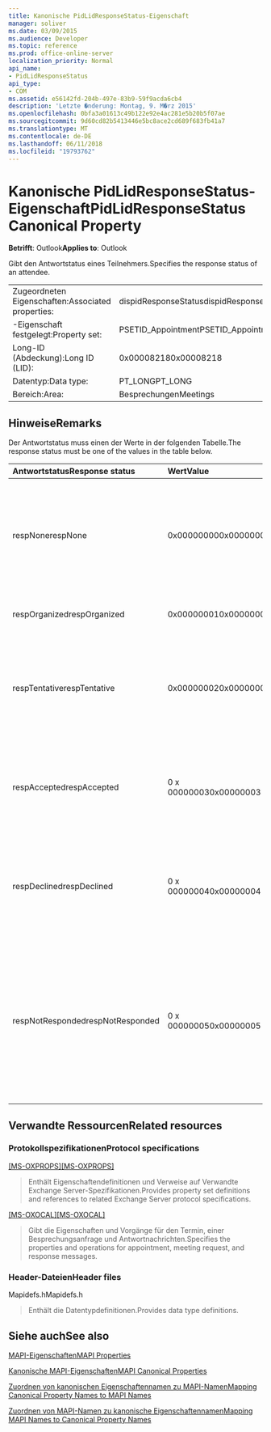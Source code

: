```yaml
---
title: Kanonische PidLidResponseStatus-Eigenschaft
manager: soliver
ms.date: 03/09/2015
ms.audience: Developer
ms.topic: reference
ms.prod: office-online-server
localization_priority: Normal
api_name:
- PidLidResponseStatus
api_type:
- COM
ms.assetid: e56142fd-204b-497e-83b9-59f9acda6cb4
description: 'Letzte �nderung: Montag, 9. M�rz 2015'
ms.openlocfilehash: 0bfa3a01613c49b122e92e4ac281e5b20b5f07ae
ms.sourcegitcommit: 9d60cd82b5413446e5bc8ace2cd689f683fb41a7
ms.translationtype: MT
ms.contentlocale: de-DE
ms.lasthandoff: 06/11/2018
ms.locfileid: "19793762"
---
```

# <a name="pidlidresponsestatus-canonical-property"></a><span data-ttu-id="178ca-103">Kanonische PidLidResponseStatus-Eigenschaft</span><span class="sxs-lookup"><span data-stu-id="178ca-103">PidLidResponseStatus Canonical Property</span></span>

  
  
<span data-ttu-id="178ca-104">**Betrifft**: Outlook</span><span class="sxs-lookup"><span data-stu-id="178ca-104">**Applies to**: Outlook</span></span> 
  
<span data-ttu-id="178ca-105">Gibt den Antwortstatus eines Teilnehmers.</span><span class="sxs-lookup"><span data-stu-id="178ca-105">Specifies the response status of an attendee.</span></span>
  
|||
|:-----|:-----|
|<span data-ttu-id="178ca-106">Zugeordneten Eigenschaften:</span><span class="sxs-lookup"><span data-stu-id="178ca-106">Associated properties:</span></span>  <br/> |<span data-ttu-id="178ca-107">dispidResponseStatus</span><span class="sxs-lookup"><span data-stu-id="178ca-107">dispidResponseStatus</span></span>  <br/> |
|<span data-ttu-id="178ca-108">-Eigenschaft festgelegt:</span><span class="sxs-lookup"><span data-stu-id="178ca-108">Property set:</span></span>  <br/> |<span data-ttu-id="178ca-109">PSETID_Appointment</span><span class="sxs-lookup"><span data-stu-id="178ca-109">PSETID_Appointment</span></span>  <br/> |
|<span data-ttu-id="178ca-110">Long-ID (Abdeckung):</span><span class="sxs-lookup"><span data-stu-id="178ca-110">Long ID (LID):</span></span>  <br/> |<span data-ttu-id="178ca-111">0x00008218</span><span class="sxs-lookup"><span data-stu-id="178ca-111">0x00008218</span></span>  <br/> |
|<span data-ttu-id="178ca-112">Datentyp:</span><span class="sxs-lookup"><span data-stu-id="178ca-112">Data type:</span></span>  <br/> |<span data-ttu-id="178ca-113">PT_LONG</span><span class="sxs-lookup"><span data-stu-id="178ca-113">PT_LONG</span></span>  <br/> |
|<span data-ttu-id="178ca-114">Bereich:</span><span class="sxs-lookup"><span data-stu-id="178ca-114">Area:</span></span>  <br/> |<span data-ttu-id="178ca-115">Besprechungen</span><span class="sxs-lookup"><span data-stu-id="178ca-115">Meetings</span></span>  <br/> |
   
## <a name="remarks"></a><span data-ttu-id="178ca-116">Hinweise</span><span class="sxs-lookup"><span data-stu-id="178ca-116">Remarks</span></span>

<span data-ttu-id="178ca-117">Der Antwortstatus muss einen der Werte in der folgenden Tabelle.</span><span class="sxs-lookup"><span data-stu-id="178ca-117">The response status must be one of the values in the table below.</span></span>
  
|<span data-ttu-id="178ca-118">**Antwortstatus**</span><span class="sxs-lookup"><span data-stu-id="178ca-118">**Response status**</span></span>|<span data-ttu-id="178ca-119">**Wert**</span><span class="sxs-lookup"><span data-stu-id="178ca-119">**Value**</span></span>|<span data-ttu-id="178ca-120">**Beschreibung**</span><span class="sxs-lookup"><span data-stu-id="178ca-120">**Description**</span></span>|
|:-----|:-----|:-----|
|<span data-ttu-id="178ca-121">respNone</span><span class="sxs-lookup"><span data-stu-id="178ca-121">respNone</span></span>  <br/> |<span data-ttu-id="178ca-122">0x00000000</span><span class="sxs-lookup"><span data-stu-id="178ca-122">0x00000000</span></span>  <br/> |<span data-ttu-id="178ca-123">Keine Antwort ist erforderlich für dieses Objekt.</span><span class="sxs-lookup"><span data-stu-id="178ca-123">No response is required for this object.</span></span> <span data-ttu-id="178ca-124">Dies ist die Groß-/Kleinschreibung für Terminobjekte und Antwortobjekte meeting.</span><span class="sxs-lookup"><span data-stu-id="178ca-124">This is the case for appointment objects and meeting response objects.</span></span>  <br/> |
|<span data-ttu-id="178ca-125">respOrganized</span><span class="sxs-lookup"><span data-stu-id="178ca-125">respOrganized</span></span>  <br/> |<span data-ttu-id="178ca-126">0x00000001</span><span class="sxs-lookup"><span data-stu-id="178ca-126">0x00000001</span></span>  <br/> |<span data-ttu-id="178ca-127">Diese Besprechung gehört zu organisieren.</span><span class="sxs-lookup"><span data-stu-id="178ca-127">This meeting belongs to the organizer.</span></span>  <br/> |
|<span data-ttu-id="178ca-128">respTentative</span><span class="sxs-lookup"><span data-stu-id="178ca-128">respTentative</span></span>  <br/> |<span data-ttu-id="178ca-129">0x00000002</span><span class="sxs-lookup"><span data-stu-id="178ca-129">0x00000002</span></span>  <br/> |<span data-ttu-id="178ca-130">Dieser Wert auf den Attendee-Besprechung gibt an, dass der Teilnehmer die Besprechungsanfrage mit Vorbehalt angenommen hat.</span><span class="sxs-lookup"><span data-stu-id="178ca-130">This value on the attendee's meeting indicates that the attendee has tentatively accepted the meeting request.</span></span>  <br/> |
|<span data-ttu-id="178ca-131">respAccepted</span><span class="sxs-lookup"><span data-stu-id="178ca-131">respAccepted</span></span>  <br/> |<span data-ttu-id="178ca-132">0 x 00000003</span><span class="sxs-lookup"><span data-stu-id="178ca-132">0x00000003</span></span>  <br/> |<span data-ttu-id="178ca-133">Dieser Wert auf den Teilnehmer Besprechung t gibt an, dass der Teilnehmer die Besprechungsanfrage angenommen hat.</span><span class="sxs-lookup"><span data-stu-id="178ca-133">This value on the attendee's meeting t indicates that the attendee has accepted the meeting request.</span></span>  <br/> |
|<span data-ttu-id="178ca-134">respDeclined</span><span class="sxs-lookup"><span data-stu-id="178ca-134">respDeclined</span></span>  <br/> |<span data-ttu-id="178ca-135">0 x 00000004</span><span class="sxs-lookup"><span data-stu-id="178ca-135">0x00000004</span></span>  <br/> |<span data-ttu-id="178ca-136">Dieser Wert auf den Attendee-Besprechung gibt an, dass der Teilnehmer die Besprechungsanfrage wurde abgelehnt wurde.</span><span class="sxs-lookup"><span data-stu-id="178ca-136">This value on the attendee's meeting indicates that the attendee has declined the meeting request.</span></span>  <br/> |
|<span data-ttu-id="178ca-137">respNotResponded</span><span class="sxs-lookup"><span data-stu-id="178ca-137">respNotResponded</span></span>  <br/> |<span data-ttu-id="178ca-138">0 x 00000005</span><span class="sxs-lookup"><span data-stu-id="178ca-138">0x00000005</span></span>  <br/> |<span data-ttu-id="178ca-139">Dieser Wert auf den Attendee-Besprechung gibt an, dass der Teilnehmer noch nicht geantwortet hat.</span><span class="sxs-lookup"><span data-stu-id="178ca-139">This value on the attendee's meeting indicates the attendee has not yet responded.</span></span> <span data-ttu-id="178ca-140">Dieser Wert ist auf die Besprechungsanfrage, besprechungsaktualisierung und Besprechungsabsage.</span><span class="sxs-lookup"><span data-stu-id="178ca-140">This value is on the meeting request, meeting update, and meeting cancelation.</span></span>  <br/> |
   
## <a name="related-resources"></a><span data-ttu-id="178ca-141">Verwandte Ressourcen</span><span class="sxs-lookup"><span data-stu-id="178ca-141">Related resources</span></span>

### <a name="protocol-specifications"></a><span data-ttu-id="178ca-142">Protokollspezifikationen</span><span class="sxs-lookup"><span data-stu-id="178ca-142">Protocol specifications</span></span>

<span data-ttu-id="178ca-143">[[MS-OXPROPS]](http://msdn.microsoft.com/library/f6ab1613-aefe-447d-a49c-18217230b148%28Office.15%29.aspx)</span><span class="sxs-lookup"><span data-stu-id="178ca-143">[[MS-OXPROPS]](http://msdn.microsoft.com/library/f6ab1613-aefe-447d-a49c-18217230b148%28Office.15%29.aspx)</span></span>
  
> <span data-ttu-id="178ca-144">Enthält Eigenschaftendefinitionen und Verweise auf Verwandte Exchange Server-Spezifikationen.</span><span class="sxs-lookup"><span data-stu-id="178ca-144">Provides property set definitions and references to related Exchange Server protocol specifications.</span></span>
    
<span data-ttu-id="178ca-145">[[MS-OXOCAL]](http://msdn.microsoft.com/library/09861fde-c8e4-4028-9346-e7c214cfdba1%28Office.15%29.aspx)</span><span class="sxs-lookup"><span data-stu-id="178ca-145">[[MS-OXOCAL]](http://msdn.microsoft.com/library/09861fde-c8e4-4028-9346-e7c214cfdba1%28Office.15%29.aspx)</span></span>
  
> <span data-ttu-id="178ca-146">Gibt die Eigenschaften und Vorgänge für den Termin, einer Besprechungsanfrage und Antwortnachrichten.</span><span class="sxs-lookup"><span data-stu-id="178ca-146">Specifies the properties and operations for appointment, meeting request, and response messages.</span></span>
    
### <a name="header-files"></a><span data-ttu-id="178ca-147">Header-Dateien</span><span class="sxs-lookup"><span data-stu-id="178ca-147">Header files</span></span>

<span data-ttu-id="178ca-148">Mapidefs.h</span><span class="sxs-lookup"><span data-stu-id="178ca-148">Mapidefs.h</span></span>
  
> <span data-ttu-id="178ca-149">Enthält die Datentypdefinitionen.</span><span class="sxs-lookup"><span data-stu-id="178ca-149">Provides data type definitions.</span></span>
    
## <a name="see-also"></a><span data-ttu-id="178ca-150">Siehe auch</span><span class="sxs-lookup"><span data-stu-id="178ca-150">See also</span></span>



[<span data-ttu-id="178ca-151">MAPI-Eigenschaften</span><span class="sxs-lookup"><span data-stu-id="178ca-151">MAPI Properties</span></span>](mapi-properties.md)
  
[<span data-ttu-id="178ca-152">Kanonische MAPI-Eigenschaften</span><span class="sxs-lookup"><span data-stu-id="178ca-152">MAPI Canonical Properties</span></span>](mapi-canonical-properties.md)
  
[<span data-ttu-id="178ca-153">Zuordnen von kanonischen Eigenschaftennamen zu MAPI-Namen</span><span class="sxs-lookup"><span data-stu-id="178ca-153">Mapping Canonical Property Names to MAPI Names</span></span>](mapping-canonical-property-names-to-mapi-names.md)
  
[<span data-ttu-id="178ca-154">Zuordnen von MAPI-Namen zu kanonische Eigenschaftennamen</span><span class="sxs-lookup"><span data-stu-id="178ca-154">Mapping MAPI Names to Canonical Property Names</span></span>](mapping-mapi-names-to-canonical-property-names.md)


